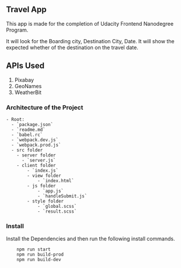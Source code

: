 ## Travel App
This app is made for the completion of Udacity Frontend Nanodegree Program.

It will look for the Boarding city, Destination City, Date. It will show the expected whether of the destination on the travel date.


## APIs Used

1. Pixabay
1. GeoNames
1. WeatherBit

###  Architecture of the Project

```shell script
- Root:
  - `package.json`
  - `readme.md`
  - `babel.rc`
  - `webpack.dev.js`
  - `webpack.prod.js`
  - src folder
    - server folder
      - `server.js` 
    - client folder
        - `index.js`
        - view folder
            - `index.html`
        - js folder
            - `app.js` 
            - `handleSubmit.js` 
        - style folder
            - `global.scss` 
            - `result.scss` 
```

### Install
Install the Dependencies and then run the following install commands.

```shell script
    npm run start
    npm run build-prod
    npm run build-dev
```



